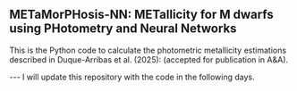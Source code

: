 ## METaMorPHosis-NN: METallicity for M dwarfs using PHotometry and Neural Networks

This is the Python code to calculate the photometric metallicity estimations described in Duque-Arribas et al. (2025): (accepted for publication in A&A).

--- I will update this repository with the code in the following days.
